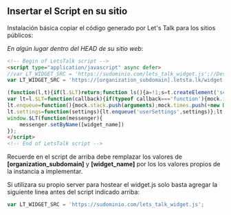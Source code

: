 ## Insertar el Script en su sitio

Instalación básica copiar el código generado por Let's Talk para los sitios públicos:

*En algún lugar dentro del HEAD de su sitio web*:
```html
<!-- Begin of LetsTalk script -->
<script type="application/javascript" async defer>
//var LT_WIDGET_SRC = 'https://sudominio.com/lets_talk_widget.js';//Descomentar si el js se encuetra en un servidor externo  
var LT_WIDGET_SRC = 'https://[organization_subdomain].letsta.lk/widget.js';//Comentar si el js se encuetra en nuestro server 

(function(l,t){if(l.$LT)return;function ls(){a=!1;s=t.createElement('script');s.type='text/javascript';s.src=LT_WIDGET_SRC;s.async=!0;s.defer=!0;k=document.getElementsByTagName('script')[0];k.parentNode.insertBefore(s,k)}
var lt=l.$LT=function(callback){if(typeof callback==='function'){mock.initCallBack=callback}}
lt.enqueue=function(){mock.stack.push(arguments);mock.times.push(+new Date)}
lt.settings=function(settings){lt.enqueue('userSettings',settings)};lt.chatMetadata=function(getMetadata){if(typeof getMetadata==='function'){lt.enqueue('metadata',getMetadata())}};lt.setByName=function(name){mock.name=name};var mock=lt._={name:!1,initCallBack:!1,stack:[],times:[+new Date],};if(t.body){ls()}else{if(l.attachEvent){l.attachEvent('onload',ls)}else{l.addEventListener('load',ls,!1)}}})(window,document);
window.$LT(function(messenger){
    messenger.setByName([widget_name])
});
</script>
<!-- End of LetsTalk script -->
```

Recuerde en el script de arriba debe remplazar los valores de
**[organization_subdomain]** y **[widget_name]** por los los valores propios de la instancia a implementar.

Si utilizara su propio server para hostear el widget.js solo basta agregar la siguiente linea antes del script indicado arriba:

```javascript
var LT_WIDGET_SRC = 'https://sudominio.com/lets_talk_widget.js';
```
